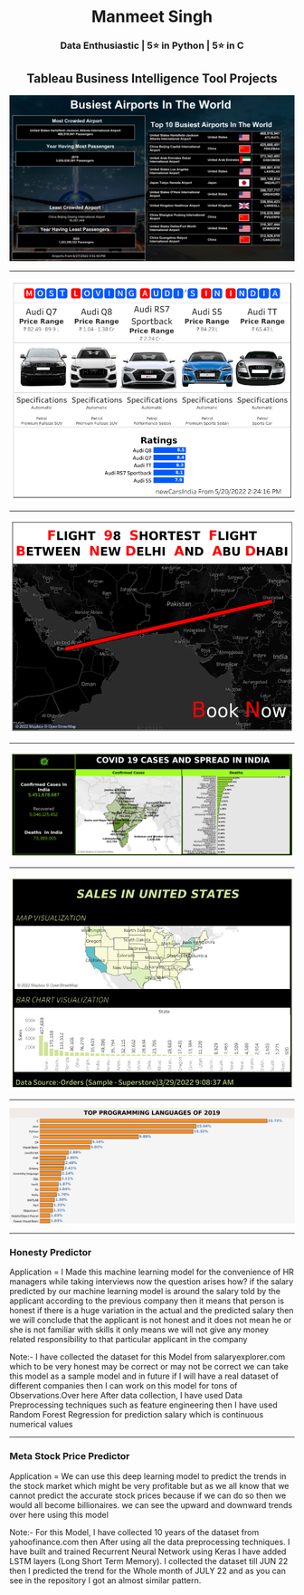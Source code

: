 
<h1 align="center">Manmeet Singh</h1>
<h3 align="center">Data Enthusiastic | 5⭐ in Python |  5⭐ in C </h3>

<h2 align="center">Tableau Business Intelligence Tool Projects</h2>


<img src="air.png" alt="">
<hr>
<img src="Dashboard 1 (4).png" alt="">
<hr>
<img src="FLIGHT.png" alt="">
<hr>
<img src="covid.png" alt="" >
<hr>
<img src="usSales (2).png" alt="">
<hr>
<img src="Sheet 3.png" alt="" width="800px">
<hr>

<h3>Honesty Predictor</h3>
<p>Application = I Made this machine learning model for the convenience of HR managers while taking interviews now the question arises how? if the salary predicted by our machine learning model is around the salary told by the applicant according to the previous company then it means that person is honest if there is a huge variation in the actual and the predicted salary then we will conclude that the applicant is not honest and it does not mean he or she is not familiar with skills it only means we will not give any money related responsibility to that particular applicant in the company </p>
<p>Note:- I have collected the dataset for this Model from salaryexplorer.com which to be very honest may be correct or may not be correct we can take this model as a sample model and in future if I will have a real dataset of different companies then I can work on this model for tons of Observations.Over here After data collection, I have used Data Preprocessing techniques such as feature engineering then I have used Random Forest Regression for prediction salary which is continuous numerical values</p>
<hr>
<h3>Meta Stock Price Predictor</h3>
<p>Application = We can use this deep learning model to predict the trends in the stock market which might be very profitable but as we all know that we cannot predict the accurate stock prices because if we can do so then we would all become billionaires. we can see the upward and downward trends over here using this model   </p>
<p>Note:- For this Model, I have collected 10 years of the dataset from yahoofinance.com then After using all the data preprocessing techniques. I have built and trained Recurrent Neural Network using Keras I have added LSTM layers (Long Short Term Memory).  I collected the dataset till JUN 22 then I  predicted the trend for the Whole month of JULY 22 and as you can see in the repository I got an almost similar pattern.</p>



  

